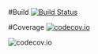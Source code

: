 #Build
[![Build Status](https://travis-ci.org/galexandre/morphiaTest.svg?branch=master)](https://travis-ci.org/galexandre/morphiaTest)

#Coverage 
[![codecov.io](https://codecov.io/github/galexandre/morphiaTest/coverage.svg?branch=master)](https://codecov.io/github/galexandre/morphiaTest?branch=master)

![codecov.io](https://codecov.io/github/galexandre/morphiaTest/branch.svg?branch=master)

